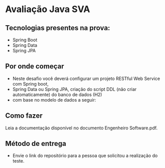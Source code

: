 # Avaliação Java SVA

## Tecnologias presentes na prova:  

* Spring Boot   
* Spring Data 
* Spring JPA

## Por onde começar
* Neste desafio você deverá configurar um projeto RESTful Web Service com Spring boot, 
* Spring Data ou Spring JPA, criação do script DDL (não criar automaticamente) do banco de dados (H2) 
* com base no modelo de dados a seguir:


## Como fazer

Leia a documentação disponível no documento Engenheiro Software.pdf.

## Método de entrega

* Envie o link do repositório para a pessoa que solicitou a realização do teste.
